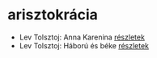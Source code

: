 # arisztokrácia

- Lev Tolsztoj: Anna Karenina [részletek](_details/Lev%20Tolsztoj.md#id_778)
- Lev Tolsztoj: Háború és béke [részletek](_details/Lev%20Tolsztoj.md#id_563)